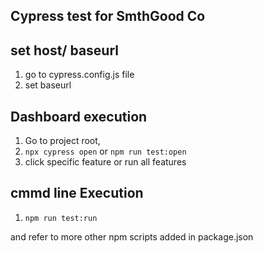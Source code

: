 ## Cypress test for SmthGood Co

## set host/ baseurl

1. go to cypress.config.js file
2. set baseurl

## Dashboard execution

1. Go to project root,
2. `npx cypress open` or `npm run test:open`
3. click specific feature or run all features

## cmmd line Execution

1. `npm run test:run`  

and refer to more other npm scripts added in package.json
